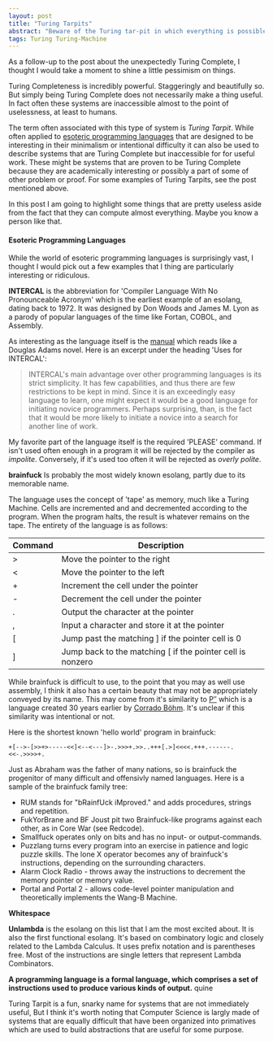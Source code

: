 ```yaml
---
layout: post
title: "Turing Tarpits"
abstract: "Beware of the Turing tar-pit in which everything is possible but nothing of interest is easy. -Alan Perlis in Epigrams on Programming"
tags: Turing Turing-Machine 
---
```

As a follow-up to the post about the unexpectedly Turing Complete, I thought I would take a moment to shine a little pessimism on things.

Turing Completeness is incredibly powerful. Staggeringly and beautifully so. But simply being Turing Complete does not necessarily make a thing useful. In fact often these systems are inaccessible almost to the point of uselessness, at least to humans.

The term often associated with this type of system is *Turing Tarpit*. While often applied to [esoteric programming languages](https://en.wikipedia.org/wiki/Esoteric_programming_language) that are designed to be interesting in their minimalism or intentional difficulty it can also be used to describe systems that are Turing Complete but inaccessible for for useful work. These might be systems that are proven to be Turing Complete because they are academically interesting or possibly a part of some of other problem or proof. For some examples of Turing Tarpits, see the post mentioned above.

In this post I am going to highlight some things that are pretty useless aside from the fact that they can compute almost everything. Maybe you know a person like that.

#### Esoteric Programming Languages
While the world of esoteric programming languages is surprisingly vast, I thought I would pick out a few examples that I thing are particularly interesting or ridiculous.

**INTERCAL** is the abbreviation for 'Compiler Language With No Pronounceable Acronym' which is the earliest example of an esolang, dating back to 1972. It was designed by Don Woods and James M. Lyon as a parody of popular languages of the time like Fortan, COBOL, and Assembly.

As interesting as the language itself is the [manual](https://www.muppetlabs.com/~breadbox/intercal-man/s01.html) which reads like a Douglas Adams novel. Here is an excerpt under the heading 'Uses for INTERCAL':

>INTERCAL's main advantage over other programming languages is its strict simplicity. It has few capabilities, and thus there are few restrictions to be kept in mind. Since it is an exceedingly easy language to learn, one might expect it would be a good language for initiating novice programmers. Perhaps surprising, than, is the fact that it would be more likely to initiate a novice into a search for another line of work. 

My favorite part of the language itself is the required 'PLEASE' command. If isn't used often enough in a program it will be rejected by the compiler as *impolite*. Conversely, if it's used too often it will be rejected as *overly polite*.

**brainfuck** Is probably the most widely known esolang, partly due to its memorable name.

The language uses the concept of 'tape' as memory, much like a Turing Machine. Cells are incremented and and decremented according to the program. When the program halts, the result is whatever remains on the tape. The entirety of the language is as follows:

| Command | Description |
|---------|-------------|
|>|Move the pointer to the right|
|<|Move the pointer to the left|
|+|Increment the cell under the pointer|
|-|Decrement the cell under the pointer|
|.|Output the character at the pointer|
|,|Input a character and store it at the pointer|
|[|Jump past the matching ] if the pointer cell is 0|
|]|Jump back to the matching [ if the pointer cell is nonzero|

While brainfuck is difficult to use, to the point that you may as well use assembly, I think it also has a certain beauty that may not be appropriately conveyed by its name. This may come from it's similarity to [P′′](https://en.wikipedia.org/wiki/P%E2%80%B2%E2%80%B2) which is a language created 30 years earlier by [Corrado Böhm](https://en.wikipedia.org/wiki/Corrado_B%C3%B6hm). It's unclear if this similarity was intentional or not.

Here is the shortest known 'hello world' program in brainfuck:

`+[-->-[>>+>-----<<]<--<---]>-.>>>+.>>..+++[.>]<<<<.+++.------.<<-.>>>>+.`

Just as Abraham was the father of many nations, so is brainfuck the progenitor of many difficult and offensivly named languages. Here is a sample of the brainfuck family tree:

* RUM stands for "bRainfUck iMproved." and adds procedures, strings and repetition.
* FukYorBrane and BF Joust pit two Brainfuck-like programs against each other, as in Core War (see Redcode).
* Smallfuck operates only on bits and has no input- or output-commands.
* Puzzlang turns every program into an exercise in patience and logic puzzle skills. The lone X operator becomes any of brainfuck's instructions, depending on the surrounding characters.
* Alarm Clock Radio - throws away the instructions to decrement the memory pointer or memory value.
* Portal and Portal 2 - allows code-level pointer manipulation and theoretically implements the Wang-B Machine.

**Whitespace**

**Unlambda** is the esolang on this list that I am the most excited about. It is also the first functional esolang. It's based on combinatory logic and closely related to the Lambda Calculus. It uses prefix notation and is parentheses free. Most of the instructions are single letters that represent Lambda Combinators. 

**A programming language is a formal language, which comprises a set of instructions used to produce various kinds of output.** quine

Turing Tarpit is a fun, snarky name for systems that are not immediately useful, But I think it's worth noting that Computer Science is largly made of systems that are equally difficult that have been organized into primatives which are used to build abstractions that are useful for some purpose. 